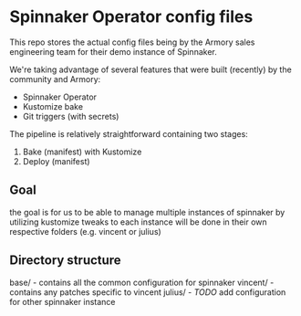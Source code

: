 # Spinnaker Operator config files

This repo stores the actual config files being by the Armory sales engineering team for their demo instance of Spinnaker. 

We're taking advantage of several features that were built (recently) by the community and Armory: 

* Spinnaker Operator
* Kustomize bake 
* Git triggers (with secrets)

The pipeline is relatively straightforward containing two stages: 
1. Bake (manifest) with Kustomize
2. Deploy (manifest)

## Goal
the goal is for us to be able to manage multiple instances of spinnaker by utilizing kustomize
tweaks to each instance will be done in their own respective folders (e.g. vincent or julius)

## Directory structure

base/ - contains all the common configuration for spinnaker
vincent/ - contains any patches specific to vincent 
julius/ - *TODO* add configuration for other spinnaker instance
